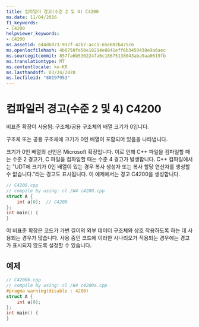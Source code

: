 ```yaml
---
title: 컴파일러 경고(수준 2 및 4) C4200
ms.date: 11/04/2016
f1_keywords:
- C4200
helpviewer_keywords:
- C4200
ms.assetid: e44d6073-937f-42b7-acc1-65e802b475c6
ms.openlocfilehash: 4b0750fe50e18214e0841eff6b3459438e9a6aec
ms.sourcegitcommit: 857fa6b530224fa6c18675138043aba9aa0619fb
ms.translationtype: MT
ms.contentlocale: ko-KR
ms.lasthandoff: 03/24/2020
ms.locfileid: "80197953"
---
```

# <a name="compiler-warning-levels-2-and-4-c4200"></a>컴파일러 경고(수준 2 및 4) C4200

비표준 확장이 사용됨: 구조체/공용 구조체의 배열 크기가 0입니다.

구조체 또는 공용 구조체에 크기가 0인 배열이 포함되어 있음을 나타냅니다.

크기가 0인 배열의 선언은 Microsoft 확장입니다. 이로 인해 C++ 파일을 컴파일할 때는 수준 2 경고가, C 파일을 컴파일할 때는 수준 4 경고가 발생합니다. C++ 컴파일에서는 "UDT에 크기가 0인 배열이 있는 경우 복사 생성자 또는 복사 할당 연산자를 생성할 수 없습니다."라는 경고도 표시됩니다. 이 예제에서는 경고 C4200을 생성합니다.

```cpp
// C4200.cpp
// compile by using: cl /W4 c4200.cpp
struct A {
    int a[0];  // C4200
};
int main() {
}
```

이 비표준 확장은 코드가 가변 길이의 외부 데이터 구조체와 상호 작용하도록 하는 데 사용되는 경우가 많습니다. 사용 중인 코드에 이러한 시나리오가 적용되는 경우에는 경고가 표시되지 않도록 설정할 수 있습니다.

## <a name="example"></a>예제

```cpp
// C4200b.cpp
// compile by using: cl /W4 c4200a.cpp
#pragma warning(disable : 4200)
struct A {
    int a[0];
};
int main() {
}
```
